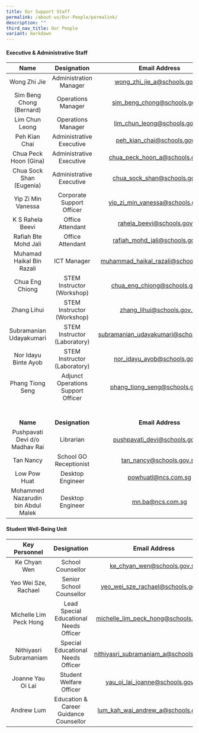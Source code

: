```yaml
---
title: Our Support Staff
permalink: /about-us/Our-People/permalink/
description: ""
third_nav_title: Our People
variant: markdown
---
```

#### Executive &amp; Administrative Staff

| Name | Designation | Email Address |
|:---:|:---:|:---:|
|  Wong Zhi Jie | Administration Manager | wong_zhi_jie_a@schools.gov.sg |
|  Sim Beng Chong (Bernard) | Operations Manager | sim_beng_chong@schools.gov.sg |
|  Lim Chun Leong | Operations Manager | lim_chun_leong@schools.gov.sg|
| Peh Kian Chai | Administrative Executive | peh_kian_chai@schools.gov.sg |
| Chua Peck Hoon (Gina)| Administrative Executive | chua_peck_hoon_a@schools.gov.sg |
| Chua Sock Shan (Eugenia)| Administrative Executive | chua_sock_shan@schools.gov.sg |
| Yip Zi Min Vanessa | Corporate Support Officer | yip_zi_min_vanessa@schools.gov.sg |
| K S Rahela Beevi | Office Attendant  | rahela_beevi@schools.gov.sg |
| Rafiah Bte Mohd Jali | Office Attendant  | rafiah_mohd_jali@schools.gov.sg |
| Muhamad Haikal Bin Razali | ICT Manager | muhammad_haikal_razali@schools.gov.sg |
| Chua Eng Chiong | STEM Instructor (Workshop) | chua_eng_chiong@schools.gov.sg |
| Zhang Lihui | STEM Instructor (Workshop) | zhang_lihui@schools.gov.sg |
| Subramanian Udayakumari | STEM Instructor (Laboratory) | subramanian_udayakumari@schools.gov.sg |
| Nor Idayu Binte Ayob | STEM Instructor (Laboratory) | nor_idayu_ayob@schools.gov.sg|
| Phang Tiong Seng | Adjunct Operations Support Officer | phang_tiong_seng@schools.gov.sg|
<br><br>**Name** |  <br><br>**Designation**  | <br><br>**Email Address**  |
| Pushpavati Devi d/o Madhav Rai| Librarian | pushpavati_devi@schools.gov.sg|
| Tan Nancy | School GO Receptionist | tan_nancy@schools.gov.sg |
| Low Pow Huat | Desktop Engineer | powhuatl@ncs.com.sg |
| Mohammed Nazarudin bin Abdul Malek | Desktop Engineer | mn.ba@ncs.com.sg |



#### Student Well-Being Unit

| Key Personnel | Designation | Email Address |
|:---:|:---:|:---:|
| Ke Chyan Wen | School Counsellor | ke_chyan_wen@schools.gov.sg |
| Yeo Wei Sze, Rachael| Senior School Counsellor | yeo_wei_sze_rachael@schools.gov.sg |
| Michelle Lim Peck Hong | Lead Special Educational Needs Officer | michelle_lim_peck_hong@schools.gov.sg |
| Nithiyasri Subramaniam | Special Educational Needs Officer | nithiyasri_subramaniam_a@schools.gov.sg |
| Joanne Yau Oi Lai | Student Welfare Officer| yau_oi_lai_joanne@schools.gov.sg |
| Andrew Lum | Education &amp; Career Guidance Counsellor | lum_kah_wai_andrew_a@schools.gov.sg |